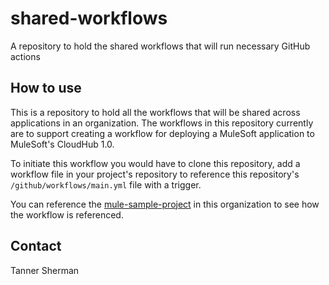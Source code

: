 # shared-workflows
A repository to hold the shared workflows that will run necessary GitHub actions

## How to use

This is a repository to hold all the workflows that will be shared across applications in an organization. The workflows in this repository currently are to support creating a workflow for deploying a MuleSoft application to MuleSoft's CloudHub 1.0. 

To initiate this workflow you would have to clone this repository, add a workflow file in your project's repository to reference this repository's `/github/workflows/main.yml` file with a trigger. 

You can reference the [mule-sample-project](https://github.com/ts-software-solutions/mule-sample-project) in this organization to see how the workflow is referenced. 

## Contact

Tanner Sherman